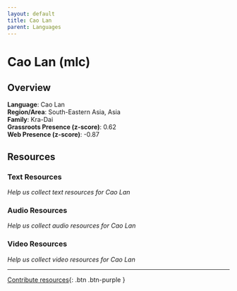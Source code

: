 ```yaml
---
layout: default
title: Cao Lan
parent: Languages
---
```


# Cao Lan (mlc)

## Overview

**Language**: Cao Lan  
**Region/Area**: South-Eastern Asia, Asia  
**Family**: Kra-Dai  
**Grassroots Presence (z-score)**: 0.62  
**Web Presence (z-score)**: -0.87  

## Resources

### Text Resources
*Help us collect text resources for Cao Lan*

### Audio Resources
*Help us collect audio resources for Cao Lan*

### Video Resources
*Help us collect video resources for Cao Lan*

---

[Contribute resources](https://forms.office.com/e/1SfLJx3u1r){: .btn .btn-purple }
